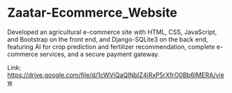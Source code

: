 # Zaatar-Ecommerce_Website
Developed an agricultural e-commerce site with HTML, CSS, JavaScript, and Bootstrap on the front end, and Django-SQLite3 on the back end, featuring AI for crop prediction and fertilizer recommendation, complete e-commerce services, and a secure payment gateway.

Link: https://drive.google.com/file/d/1cWViQaQlNblZ4iRxP5rXfrO0Bb6IMERA/view
